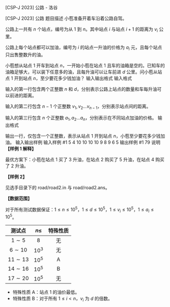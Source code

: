 



[CSP-J 2023] 公路 - 洛谷














[CSP-J 2023] 公路
题目描述
小苞准备开着车沿着公路自驾。

公路上一共有 $n$ 个站点，编号为从 $1$ 到 $n$。其中站点 $i$ 与站点 $i + 1$ 的距离为 $v_i$ 公里。

公路上每个站点都可以加油，编号为 $i$ 的站点一升油的价格为 $a_i$ 元，且每个站点只出售整数升的油。

小苞想从站点 $1$ 开车到站点 $n$，一开始小苞在站点 $1$ 且车的油箱是空的。已知车的油箱足够大，可以装下任意多的油，且每升油可以让车前进 $d$ 公里。问小苞从站点 $1$ 开到站点 $n$，至少要花多少钱加油？
输入输出格式
输入格式

输入的第一行包含两个正整数 $n$ 和 $d$，分别表示公路上站点的数量和车每升油可以前进的距离。

输入的第二行包含 $n - 1$ 个正整数 $v_1, v_2\dots v_{n-1}$，分别表示站点间的距离。

输入的第三行包含 $n$ 个正整数 $a_1, a_2 \dots a_n$，分别表示在不同站点加油的价格。
输出格式

输出一行，仅包含一个正整数，表示从站点 $1$ 开到站点 $n$，小苞至少要花多少钱加油。
输入输出样例
输入样例 #1
5 4
10 10 10 10
9 8 9 6 5
输出样例 #1
79
说明
**【样例 1 解释】**

最优方案下：小苞在站点 $1$ 买了 $3$ 升油，在站点 $2$ 购买了 $5$ 升油，在站点 $4$ 购买了 $2$ 升油。

**【样例 2】**

见选手目录下的 road/road2.in 与 road/road2.ans。

**【数据范围】**

对于所有测试数据保证：$1 \leq n \leq 10^5$，$1 \leq d \leq 10^5$，$1 \leq v_i \leq 10^5$，$1 \leq a_i \leq 10^5$。

| 测试点 | $n \leq$ | 特殊性质 |
| :----------: | :----------: | :----------: |
| $1\sim 5$ | $8$ | 无 |
| $6\sim 10$ | $10^3$ | 无 |
| $11\sim 13$ | $10^5$ | A |
| $14\sim 16$ | $10^5$ | B |
| $17\sim 20$ | $10^5$ | 无 |

- 特殊性质 A：站点 $1$ 的油价最低。
- 特殊性质 B：对于所有 $1 \leq i < n$，$v_i$ 为 $d$ 的倍数。






